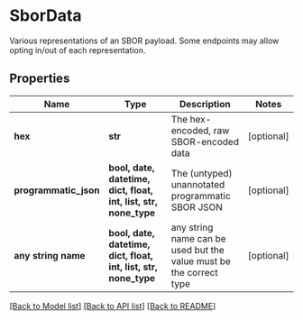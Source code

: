 # SborData

Various representations of an SBOR payload. Some endpoints may allow opting in/out of each representation. 

## Properties
Name | Type | Description | Notes
------------ | ------------- | ------------- | -------------
**hex** | **str** | The hex-encoded, raw SBOR-encoded data | [optional] 
**programmatic_json** | **bool, date, datetime, dict, float, int, list, str, none_type** | The (untyped) unannotated programmatic SBOR JSON | [optional] 
**any string name** | **bool, date, datetime, dict, float, int, list, str, none_type** | any string name can be used but the value must be the correct type | [optional]

[[Back to Model list]](../README.md#documentation-for-models) [[Back to API list]](../README.md#documentation-for-api-endpoints) [[Back to README]](../README.md)


